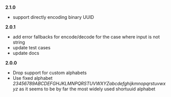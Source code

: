 **2.1.0**

* support directly encoding binary UUID

**2.0.1**

* add error fallbacks for encode/decode for the case where input is not string
* update test cases
* update docs

**2.0.0**

* Drop support for custom alphabets
* Use fixed alphabet _23456789ABCDEFGHJKLMNPQRSTUVWXYZabcdefghijkmnopqrstuvwxyz_ as it seems to be by far the most widely used shortuuid alphabet